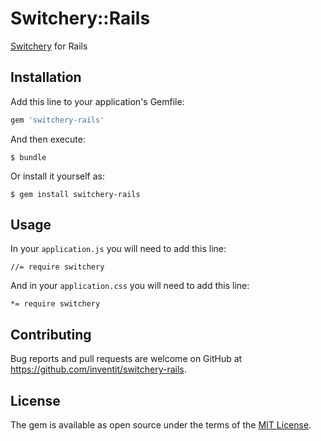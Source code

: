 # Switchery::Rails

[Switchery](http://abpetkov.github.io/switchery/) for Rails

## Installation

Add this line to your application's Gemfile:

```ruby
gem 'switchery-rails'
```

And then execute:

    $ bundle

Or install it yourself as:

    $ gem install switchery-rails

## Usage

In your `application.js` you will need to add this line:

    //= require switchery
   
And in your `application.css` you will need to add this line:

    *= require switchery

## Contributing

Bug reports and pull requests are welcome on GitHub at https://github.com/inventit/switchery-rails.

## License

The gem is available as open source under the terms of the [MIT License](https://opensource.org/licenses/MIT).
